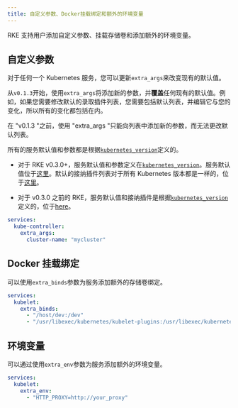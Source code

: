 ```yaml
---
title: 自定义参数、Docker挂载绑定和额外的环境变量
---
```


RKE 支持用户添加自定义参数、挂载存储卷和添加额外的环境变量。

## 自定义参数

对于任何一个 Kubernetes 服务，您可以更新`extra_args`来改变现有的默认值。

从`v0.1.3`开始，使用`extra_args`将添加新的参数，并**覆盖**任何现有的默认值。例如，如果您需要修改默认的录取插件列表，您需要包括默认列表，并编辑它与您的变化，所以所有的变化都包括在内。

在 "v0.1.3 "之前，使用 "extra_args "只能向列表中添加新的参数，而无法更改默认列表。

所有的服务默认值和参数都是根据[`kubernetes_version`](/docs/rke/config-options/_index)定义的。

- 对于 RKE v0.3.0+，服务默认值和参数定义在[`kubernetes_version`](/docs/rke/config-options/_index)。服务默认值位于[这里](https://github.com/rancher/kontainer-driver-metadata/blob/master/rke/k8s_service_options.go)。默认的接纳插件列表对于所有 Kubernetes 版本都是一样的，位于[这里](https://github.com/rancher/kontainer-driver-metadata/blob/master/rke/k8s_service_options.go#L11)。

- 对于 v0.3.0 之前的 RKE，服务默认值和接纳插件是根据[`kubernetes_version`](/docs/rke/config-options/_index)定义的，位于[here](https://github.com/rancher/types/blob/release/v2.2/apis/management.cattle.io/v3/k8s_defaults.go)。

```yaml
services:
  kube-controller:
    extra_args:
      cluster-name: "mycluster"
```

## Docker 挂载绑定

可以使用`extra_binds`参数为服务添加额外的存储卷绑定。

```yaml
services:
  kubelet:
    extra_binds:
      - "/host/dev:/dev"
      - "/usr/libexec/kubernetes/kubelet-plugins:/usr/libexec/kubernetes/kubelet-plugins:z"
```

## 环境变量

可以通过使用`extra_env`参数为服务添加额外的环境变量。

```yaml
services:
  kubelet:
    extra_env:
      - "HTTP_PROXY=http://your_proxy"
```
